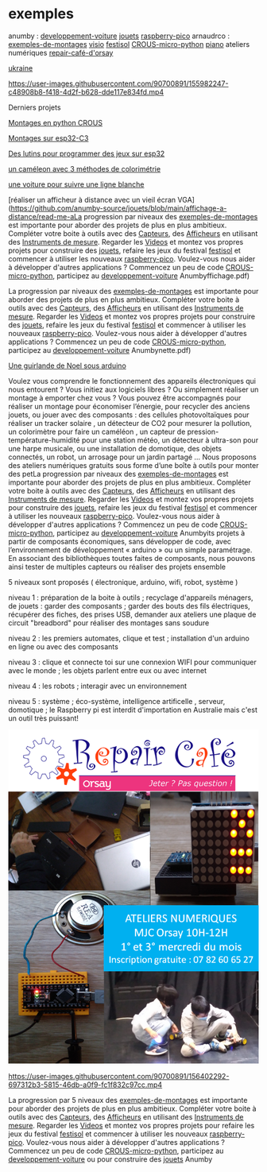 # exemples

anumby : [developpement-voiture](https://github.com/anumby-source/developpement-voiture/wiki) [jouets](https://github.com/anumby-source/jouets/wiki) [raspberry-pico](https://github.com/anumby-source/raspberry-pico/wiki) arnaudrco : [exemples-de-montages](https://github.com/arnaudrco/exemples/wiki) [visio](https://github.com/arnaudrco/visio/wiki) [festisol](https://github.com/arnaudrco/festisol/wiki) [CROUS-micro-python](https://github.com/arnaudrco/CROUS-micro-python/wiki) [piano](https://github.com/arnaudrco/piano-pour-adulte-debutant/wiki) ateliers numériques [repair-café-d'orsay](https://www.repaircafe-orsay.org/category/blog/ateliers-numeriques-blog/)

[ukraine](https://github.com/arnaudrco/exemples/blob/main/ukraine.png)


https://user-images.githubusercontent.com/90700891/155982247-c48908b8-f418-4d2f-b628-dde117e834fd.mp4


Derniers projets

[Montages en python CROUS](https://github.com/arnaudrco/CROUS-micro-python)

[Montages sur esp32-C3](https://github.com/arnaudrco/CROUS-micro-python/blob/main/read-me-esp-C3.pdf)

[Des lutins pour programmer des jeux sur esp32](https://github.com/arnaudrco/exemples/blob/main/esp-Sprites/read-me-sprites.pdf)

[un caméleon avec 3 méthodes de colorimétrie](https://github.com/arnaudrco/exemples/blob/main/cameleon/read-me-cameleon.pdf)

[une voiture pour suivre une ligne blanche](https://github.com/anumby-source/jouets/blob/main/voiture-eclairee/read-me-voiture-eclairee.pdf)

[réaliser un afficheur à distance avec un vieil écran VGA](https://github.com/anumby-source/jouets/blob/main/affichage-a-distance/read-me-aLa progression par niveaux des [exemples-de-montages](https://github.com/arnaudrco/exemples/wiki) est importante pour aborder des projets de plus en plus ambitieux. Compléter votre boite à outils avec des [Capteurs](https://github.com/arnaudrco/exemples/wiki/Capteurs), des [Afficheurs](https://github.com/arnaudrco/exemples/wiki/Les-afficheurs) en utilisant des [Instruments de mesure](https://github.com/arnaudrco/exemples/wiki/G%C3%A9n%C3%A9rateurs-et-mesures). Regarder les [Videos](https://github.com/arnaudrco/visio/wiki/Video) et montez vos propres projets pour construire des [jouets](https://github.com/anumby-source/jouets/wiki), refaire les jeux du festival [festisol](https://github.com/arnaudrco/festisol/wiki) et commencer à utiliser les nouveaux [raspberry-pico](https://github.com/anumby-source/raspberry-pico/wiki). Voulez-vous nous aider à développer d'autres applications ? Commencez un peu de code [CROUS-micro-python](https://github.com/arnaudrco/CROUS-micro-python/wiki), participez au [developpement-voiture](https://github.com/anumby-source/developpement-voiture/wiki) Anumbyffichage.pdf)



La progression par niveaux des [exemples-de-montages](https://github.com/arnaudrco/exemples/wiki) est importante pour aborder des projets de plus en plus ambitieux. Compléter votre boite à outils avec des [Capteurs](https://github.com/arnaudrco/exemples/wiki/Capteurs), des [Afficheurs](https://github.com/arnaudrco/exemples/wiki/Les-afficheurs) en utilisant des [Instruments de mesure](https://github.com/arnaudrco/exemples/wiki/G%C3%A9n%C3%A9rateurs-et-mesures). Regarder les [Videos](https://github.com/arnaudrco/visio/wiki/Video) et montez vos propres projets pour construire des [jouets](https://github.com/anumby-source/jouets/wiki), refaire les jeux du festival [festisol](https://github.com/arnaudrco/festisol/wiki) et commencer à utiliser les nouveaux [raspberry-pico](https://github.com/anumby-source/raspberry-pico/wiki). Voulez-vous nous aider à développer d'autres applications ? Commencez un peu de code [CROUS-micro-python](https://github.com/arnaudrco/CROUS-micro-python/wiki), participez au [developpement-voiture](https://github.com/anumby-source/developpement-voiture/wiki) Anumbynette.pdf)

[Une guirlande de Noel sous arduino](https://github.com/arnaudrco/exemples/blob/main/guirlande/read-me-guirlande.pdf)


Voulez vous comprendre le fonctionnement des appareils électroniques qui nous entourent ? Vous initiez aux logiciels libres ? Ou simplement réaliser un montage à emporter chez vous ?
Vous pouvez être accompagnés pour réaliser un montage pour économiser l’énergie,  pour recycler des anciens jouets,  ou jouer avec des composants : des cellules photovoltaïques pour réaliser un tracker solaire , un détecteur de CO2 pour mesurer la pollution, un colorimètre pour faire un caméléon , un capteur de pression-température-humidité  pour une station météo, un détecteur à ultra-son pour une harpe musicale, ou une installation de domotique, des objets connectés, un robot, un arrosage pour un jardin partagé …
Nous proposons des ateliers numériques gratuits sous forme d’une boîte à outils pour monter des petLa progression par niveaux des [exemples-de-montages](https://github.com/arnaudrco/exemples/wiki) est importante pour aborder des projets de plus en plus ambitieux. Compléter votre boite à outils avec des [Capteurs](https://github.com/arnaudrco/exemples/wiki/Capteurs), des [Afficheurs](https://github.com/arnaudrco/exemples/wiki/Les-afficheurs) en utilisant des [Instruments de mesure](https://github.com/arnaudrco/exemples/wiki/G%C3%A9n%C3%A9rateurs-et-mesures). Regarder les [Videos](https://github.com/arnaudrco/visio/wiki/Video) et montez vos propres projets pour construire des [jouets](https://github.com/anumby-source/jouets/wiki), refaire les jeux du festival [festisol](https://github.com/arnaudrco/festisol/wiki) et commencer à utiliser les nouveaux [raspberry-pico](https://github.com/anumby-source/raspberry-pico/wiki). Voulez-vous nous aider à développer d'autres applications ? Commencez un peu de code [CROUS-micro-python](https://github.com/arnaudrco/CROUS-micro-python/wiki), participez au [developpement-voiture](https://github.com/anumby-source/developpement-voiture/wiki) Anumbyits projets à partir de composants économiques, sans développer de code, avec l’environnement de développement « arduino » ou un simple paramétrage. En associant des bibliothèques toutes faites de composants, nous pouvons ainsi tester de multiples capteurs ou réaliser des projets ensemble

5 niveaux sont proposés ( électronique, arduino, wifi, robot, système )

niveau 1  : préparation de la boite à outils ; recyclage d'appareils ménagers, de jouets : garder des composants ; garder des bouts des fils électriques, récupérer des fiches, des prises USB, demander aux ateliers une plaque de circuit  "breadbord" pour réaliser des montages sans soudure

niveau 2 : les premiers automates, clique et test ; installation d'un arduino en ligne ou avec des composants

niveau 3 :  clique et connecte toi sur une connexion WIFI pour communiquer avec le monde ; les objets parlent entre eux ou avec internet

niveau 4 : les robots ; interagir avec un environnement

niveau 5 : système ; éco-système, intelligence artificelle , serveur, domotique ; le Raspberry pi est interdit d'importation en Australie mais c'est un outil très puissant! 

![affiche](https://github.com/arnaudrco/exemples/blob/main/affiche.png)

https://user-images.githubusercontent.com/90700891/156402292-697312b3-5815-46db-a0f9-fc1f832c97cc.mp4


La progression par 5 niveaux des [exemples-de-montages](https://github.com/arnaudrco/exemples/wiki) est importante pour aborder des projets de plus en plus ambitieux. Compléter votre boite à outils avec des [Capteurs](https://github.com/arnaudrco/exemples/wiki/Capteurs), des [Afficheurs](https://github.com/arnaudrco/exemples/wiki/Les-afficheurs) en utilisant des [Instruments de mesure](https://github.com/arnaudrco/exemples/wiki/G%C3%A9n%C3%A9rateurs-et-mesures). Regarder les [Videos](https://github.com/arnaudrco/visio/wiki/Video) et montez vos propres projets pour refaire les jeux du festival [festisol](https://github.com/arnaudrco/festisol/wiki) et commencer à utiliser les nouveaux [raspberry-pico](https://github.com/anumby-source/raspberry-pico/wiki). Voulez-vous nous aider à développer d'autres applications ? Commencez un peu de code [CROUS-micro-python](https://github.com/arnaudrco/CROUS-micro-python/wiki), participez au [developpement-voiture](https://github.com/anumby-source/developpement-voiture/wiki) ou pour construire des [jouets](https://github.com/anumby-source/jouets/wiki) Anumby
